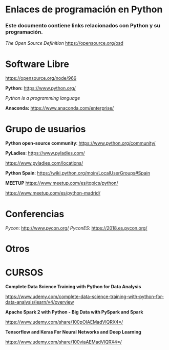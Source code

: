 # Enlaces de programación en Python
### Este documento contiene links relacionados con Python y su programación.

*The Open Source Definition*
https://opensource.org/osd

# Software Libre
https://opensource.org/node/966

**Python:**
https://www.python.org/

_Python is a programming language_

**Anaconda:**
https://www.anaconda.com/enterprise/


# Grupo de usuarios
**Python open-source community**:
https://www.python.org/community/

**PyLadies**: 
https://www.pyladies.com/

https://www.pyladies.com/locations/

**Python Spain**:
https://wiki.python.org/moin/LocalUserGroups#Spain

**MEETUP**
https://www.meetup.com/es/topics/python/

https://www.meetup.com/es/python-madrid/



# Conferencias

*Pycon*: http://www.pycon.org/
*PyconES*: https://2018.es.pycon.org/

# Otros


# CURSOS

**Complete Data Science Training with Python for Data Analysis**

https://www.udemy.com/complete-data-science-training-with-python-for-data-analysis/learn/v4/overview

**Apache Spark 2 with Python - Big Data with PySpark and Spark**

https://www.udemy.com/share/100pOIAEMadVlQRX4=/

**Tensorflow and Keras For Neural Networks and Deep Learning**

https://www.udemy.com/share/100viaAEMadVlQRX4=/

